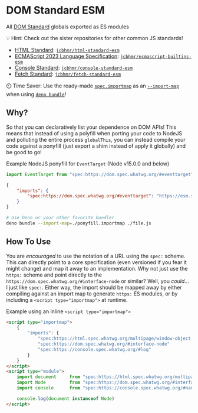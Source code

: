 # DOM Standard ESM
All [DOM Standard](https://dom.spec.whatwg.org) globals exported as ES modules

💡 Hint: Check out the sister repositories for other common JS standards!
- [HTML Standard](https://html.spec.whatwg.org): [`jcbhmr/html-standard-esm`](https://github.com/jcbhmr/html-standard-esm)
- [ECMAScript 2023 Language Specification](https://tc39.es/ecma262): [`jcbhmr/ecmascript-builtins-esm`](https://github.com/jcbhmr/ecmascript-builtins-esm)
- [Console Standard](https://console.spec.whatwg.org): [`jcbhmr/console-standard-esm`](https://github.com/jcbhmr/console-standard-esm)
- [Fetch Standard](https://fetch.spec.whatwg.org): [`jcbhmr/fetch-standard-esm`](https://github.com/jcbhmr/fetch-standard-esm)

⏲️ Time Saver: Use the ready-made [`spec.importmap`](./spec.importmap) as an [`--import-map`](https://deno.land/manual/linking_to_external_code/import_maps#import-maps) when using [`deno bundle`](https://deno.land/manual/tools/bundler)!

## Why?

So that you can declaratively list your dependence on DOM APIs! This means that instead of using a polyfill when porting your code to NodeJS and polluting the entire process `globalThis`, you can instead compile your code against a ponyfill (just export a shim instead of apply it globally) and be good to go!

Example NodeJS ponyfill for `EventTarget` (Node v15.0.0 and below)
```js
import EventTarget from "spec:https://dom.spec.whatwg.org/#eventtarget"
```
```json
{
    "imports": {
        "spec:https://dom.spec.whatwg.org/#eventtarget": "https://esm.sh/event-target-polyfill"
    }
}
```
```sh
# Use Deno or your other favorite bundler
deno bundle --import-map=./ponyfill.importmap ./file.js
```

## How To Use

You are _encouraged_ to use the notation of a URL using the `spec:` scheme. This can directly point to a core specification (even versioned if you fear it might change) and map it away to an implementation. Why not just use the `https:` scheme and point directly to the `https://dom.spec.whatwg.org/#interface-node` or similar? Well, you _could_... I just like `spec:`. Either way, the import should be mapped away by either compiling against an import map to generate `https:` ES modules, or by including a `<script type="importmap">` at runtime.

Example using an inline `<script type="importmap">`
```html
<script type="importmap">
    {
        "imports": {
            "spec:https://html.spec.whatwg.org/multipage/window-object.html#dom-document-2" : "https://esm.sh/html-standard-esm/window/document.js",
            "spec:https://dom.spec.whatwg.org/#interface-node"                              : "https://esm.sh/dom-standard-esm/node.js",
            "spec:https://console.spec.whatwg.org/#log"                                     : "https://esm.sh/console-standard-esm/console/log.js"
        }
    }
</script>
<script type="module">
    import document     from "spec:https://html.spec.whatwg.org/multipage/window-object.html#dom-document-2"
    import Node         from "spec:https://dom.spec.whatwg.org/#interface-node"
    import console      from "spec:https://console.spec.whatwg.org/#namespacedef-console"

    console.log(document instanceof Node)
</script>
```
